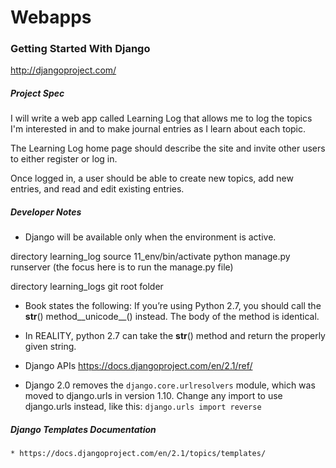 # Webapps

### Getting Started With Django

http://djangoproject.com/

##### Project Spec

I will write a web app called Learning Log that allows me to log the
topics I'm interested in and to make journal entries as I learn
about each topic.

The Learning Log home page should describe the site
and invite other users to either register or log in.

Once logged in, a user should be able to create new topics,
add new entries, and read and edit existing entries.


##### Developer Notes

- Django will be available only when the environment is active.

directory learning_log
    source 11_env/bin/activate
    python manage.py runserver
        (the focus here is to run the manage.py file)

directory learning_logs
    git root folder

- Book states the following: 
    If you’re using Python 2.7, you should call the
    __str__() method__unicode__() instead. The body of the
    method is identical.
    
- In REALITY, python 2.7 can take the __str__() method and return
the properly given string.

- Django APIs
    https://docs.djangoproject.com/en/2.1/ref/

- Django 2.0 removes the `django.core.urlresolvers` module, which was
moved to django.urls in version 1.10. Change any import to use
django.urls instead, like this: `django.urls import reverse`

##### Django Templates Documentation
    * https://docs.djangoproject.com/en/2.1/topics/templates/
